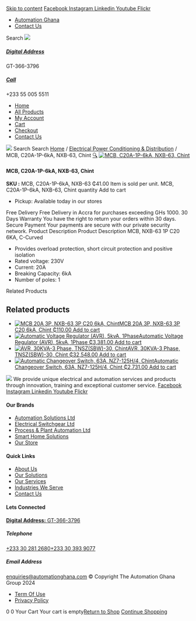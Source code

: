 [Skip to content](https://store.automationghana.com/product/mcb-nxb-63-1p-c20-6ka-chint/#content)
[ Facebook ](https://www.facebook.com/automationgh/) [ Instagram ](https://www.instagram.com/automationgh/) [ Linkedin ](https://www.linkedin.com/company/the-automation-ghana-limited/) [ Youtube ](https://www.youtube.com/channel/UCurrRDUSm5oIW39VXjn1u0w) [ Flickr ](https://www.flickr.com/photos/181794037@N07/)
  * [ Automation Ghana ](https://automationghana.com)
  * [ Contact Us ](https://store.automationghana.com/contact/)


Search
[ ![](https://store.automationghana.com/wp-content/uploads/2024/04/Website-TAGG-Logo-BLUE.png) ](https://store.automationghana.com/)
[ ](https://maps.app.goo.gl/m4xeaagWCNbLk4jM6)
#####  [ Digital Address ](https://maps.app.goo.gl/m4xeaagWCNbLk4jM6)
GT-366-3796 
[ ](tel:+233550055511)
#####  [ Call ](tel:+233550055511)
+233 55 005 5511 
  * [Home](https://store.automationghana.com/)
  * [All Products](https://store.automationghana.com/shop/)
  * [My Account](https://store.automationghana.com/my-account/)
  * [Cart](https://store.automationghana.com/cart/)
  * [Checkout](https://store.automationghana.com/checkout/)
  * [Contact Us](https://store.automationghana.com/contact/)


[![](https://store.automationghana.com/wp-content/uploads/2024/04/AutomationGhana_logo_white.png)](https://store.automationghana.com)
Search
Search
[Home](https://store.automationghana.com) / [Electrical Power Conditioning & Distribution](https://store.automationghana.com/product-category/electrical-power-distribution/) / MCB, C20A-1P-6kA, NXB-63, Chint
[🔍](https://store.automationghana.com/product/mcb-nxb-63-1p-c20-6ka-chint/)
[![MCB, C20A-1P-6kA, NXB-63, Chint](https://store.automationghana.com/wp-content/uploads/2020/04/NXB-63-C20-1P.jpg)](https://store.automationghana.com/wp-content/uploads/2020/04/NXB-63-C20-1P.jpg)
####  MCB, C20A-1P-6kA, NXB-63, Chint 
**SKU :** MCB, C20A-1P-6kA, NXB-63 
₵41.00
Item is sold per unit.
MCB, C20A-1P-6kA, NXB-63, Chint quantity
Add to cart
  * Pickup: Available today in our stores


Free Delivery 
Free Delivery in Accra for purchases exceeding GHs 1000. 
30 Days Warranty 
You have the right to return your orders within 30 days. 
Secure Payment 
Your payments are secure with our private security network. 
Product Description
Product Description
MCB, NXB-63 1P C20 6KA, C-Curved 
  * Provides overload protection, short circuit protection and positive isolation
  * Rated voltage: 230V
  * Current: 20A
  * Breaking Capacity: 6kA
  * Number of poles: 1


Related Products 
## Related products
  * [![MCB 20A 3P, NXB-63 3P C20 6kA, Chint](https://store.automationghana.com/wp-content/uploads/2019/11/BREAKER-5-300x300.jpg)MCB 20A 3P, NXB-63 3P C20 6kA, Chint ₵110.00 ](https://store.automationghana.com/product/mcb-nxb-63-3p-c20-6ka-chint/)
[Add to cart](https://store.automationghana.com/product/mcb-nxb-63-1p-c20-6ka-chint/?add-to-cart=1784)
  * [![Automatic Voltage Regulator \(AVR\), 5kvA, 1Phase](https://store.automationghana.com/wp-content/uploads/2020/04/TND1SVC-5-300x300.jpg)Automatic Voltage Regulator (AVR), 5kvA, 1Phase ₵3,381.00 ](https://store.automationghana.com/product/avr-tnd1svc-5-chint/)
[Add to cart](https://store.automationghana.com/product/mcb-nxb-63-1p-c20-6ka-chint/?add-to-cart=1637)
  * [![AVR, 30KVA-3 Phase, TNSZ\(SBW\)-30, Chint](https://store.automationghana.com/wp-content/uploads/2020/04/TNSZSBW-30-300x300.jpg)AVR, 30KVA-3 Phase, TNSZ(SBW)-30, Chint ₵32,548.00 ](https://store.automationghana.com/product/avr-tnszsbw-30-chint/)
[Add to cart](https://store.automationghana.com/product/mcb-nxb-63-1p-c20-6ka-chint/?add-to-cart=1639)
  * [![Automatic Changeover Switch, 63A, NZ7-125H/4, Chint](https://store.automationghana.com/wp-content/uploads/2020/04/automatic-changeover.jpg)Automatic Changeover Switch, 63A, NZ7-125H/4, Chint ₵2,731.00 ](https://store.automationghana.com/product/automatic-changeover-switch-nz7-125h-4-63a-chint/)
[Add to cart](https://store.automationghana.com/product/mcb-nxb-63-1p-c20-6ka-chint/?add-to-cart=1627)


![](https://store.automationghana.com/wp-content/uploads/2024/04/AutomationGhana_logo_white.png)
We provide unique electrical and automation services and products through innovation, training and exceptional customer service.
[ Facebook ](https://www.facebook.com/automationgh/) [ Instagram ](https://www.instagram.com/automationgh/) [ Linkedin ](https://www.linkedin.com/company/the-automation-ghana-limited/) [ Youtube ](https://www.youtube.com/channel/UCurrRDUSm5oIW39VXjn1u0w) [ Flickr ](https://www.flickr.com/photos/181794037@N07/)
#### Our Brands
  * [ Automation Solutions Ltd ](https://store.automationghana.com/product/mcb-nxb-63-1p-c20-6ka-chint/)
  * [ Electrical Switchgear Ltd ](https://store.automationghana.com/product/mcb-nxb-63-1p-c20-6ka-chint/)
  * [ Process & Plant Automation Ltd ](https://store.automationghana.com/product/mcb-nxb-63-1p-c20-6ka-chint/)
  * [ Smart Home Solutions ](https://store.automationghana.com/product/mcb-nxb-63-1p-c20-6ka-chint/)
  * [ Our Store ](https://store.automationghana.com/product/mcb-nxb-63-1p-c20-6ka-chint/)


#### Quick Links
  * [ About Us ](https://store.automationghana.com/product/mcb-nxb-63-1p-c20-6ka-chint/)
  * [ Our Solutions ](https://store.automationghana.com/product/mcb-nxb-63-1p-c20-6ka-chint/)
  * [ Our Services ](https://store.automationghana.com/product/mcb-nxb-63-1p-c20-6ka-chint/)
  * [ Industries We Serve ](https://store.automationghana.com/product/mcb-nxb-63-1p-c20-6ka-chint/)
  * [ Contact Us ](https://store.automationghana.com/product/mcb-nxb-63-1p-c20-6ka-chint/)


#### Lets Connected
[**Digital Address:** GT-366-3796](https://maps.app.goo.gl/m4xeaagWCNbLk4jM6)
#####  Telephone 
[ +233 30 281 2680](tel:+233302812680)[+233 30 393 9077](https://store.automationghana.com/product/mcb-nxb-63-1p-c20-6ka-chint/+233303939077)
#####  Email Address 
enquiries@automationghana.com 
© Copyright The Automation Ghana Group 2024
  * [ Term Of Use ](https://store.automationghana.com/product/mcb-nxb-63-1p-c20-6ka-chint/)
  * [ Privacy Policy ](https://store.automationghana.com/product/mcb-nxb-63-1p-c20-6ka-chint/)


0
0
Your Cart
Your cart is empty[Return to Shop](https://store.automationghana.com/shop/)
[Continue Shopping](https://store.automationghana.com/product/mcb-nxb-63-1p-c20-6ka-chint/)
